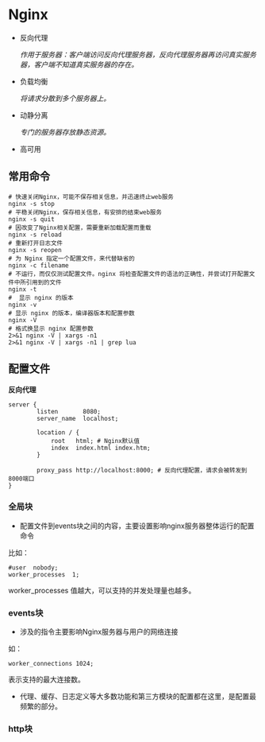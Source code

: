 # Nginx

- 反向代理

  *作用于服务器：客户端访问反向代理服务器，反向代理服务器再访问真实服务器，客户端不知道真实服务器的存在。*

- 负载均衡

  *将请求分散到多个服务器上。*

- 动静分离

  *专门的服务器存放静态资源。*

- 高可用

## 常用命令

```properties
# 快速关闭Nginx，可能不保存相关信息，并迅速终止web服务
nginx -s stop
# 平稳关闭Nginx，保存相关信息，有安排的结束web服务
nginx -s quit
# 因改变了Nginx相关配置，需要重新加载配置而重载
nginx -s reload
# 重新打开日志文件
nginx -s reopen
# 为 Nginx 指定一个配置文件，来代替缺省的
nginx -c filename
# 不运行，而仅仅测试配置文件。nginx 将检查配置文件的语法的正确性，并尝试打开配置文件中所引用到的文件
nginx -t
#  显示 nginx 的版本
nginx -v
# 显示 nginx 的版本，编译器版本和配置参数
nginx -V
# 格式换显示 nginx 配置参数
2>&1 nginx -V | xargs -n1
2>&1 nginx -V | xargs -n1 | grep lua
```



## 配置文件

**反向代理**

```
server {  
        listen       8080;        
        server_name  localhost;

        location / {
            root   html; # Nginx默认值
            index  index.html index.htm;
        }
        
        proxy_pass http://localhost:8000; # 反向代理配置，请求会被转发到8000端口
}

```

### 全局块

* 配置文件到events块之间的内容，主要设置影响nginx服务器整体运行的配置命令

比如：

```
#user  nobody;
worker_processes  1;
```

worker_processes 值越大，可以支持的并发处理量也越多。

### events块

* 涉及的指令主要影响Nginx服务器与用户的网络连接

如：

```
worker_connections 1024;
```

表示支持的最大连接数。

* 代理、缓存、日志定义等大多数功能和第三方模块的配置都在这里，是配置最频繁的部分。

### http块

